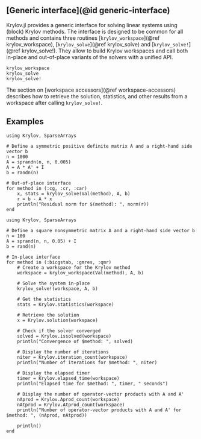 ## [Generic interface](@id generic-interface)

Krylov.jl provides a generic interface for solving linear systems using (block) Krylov methods.
The interface is designed to be common for all methods and contains three routines [`krylov_workspace`](@ref krylov_workspace), [`krylov_solve`](@ref krylov_solve) and [`krylov_solve!`](@ref krylov_solve!).
They allow to build Krylov workspaces and call both in-place and out-of-place variants of the solvers with a unified API.

```@docs
krylov_workspace
krylov_solve
krylov_solve!
```

The section on [workspace accessors](@ref workspace-accessors) describes how to retrieve the solution, statistics, and other results from a workspace after calling `krylov_solve!`.

## Examples

```@example op_interface
using Krylov, SparseArrays

# Define a symmetric positive definite matrix A and a right-hand side vector b
n = 1000
A = sprandn(n, n, 0.005)
A = A * A' + I
b = randn(n)

# Out-of-place interface
for method in (:cg, :cr, :car)
    x, stats = krylov_solve(Val(method), A, b)
    r = b - A * x
    println("Residual norm for $(method): ", norm(r))
end
```

```@example ip_interface
using Krylov, SparseArrays

# Define a square nonsymmetric matrix A and a right-hand side vector b
n = 100
A = sprand(n, n, 0.05) + I
b = rand(n)

# In-place interface
for method in (:bicgstab, :gmres, :qmr)
    # Create a workspace for the Krylov method
    workspace = krylov_workspace(Val(method), A, b)

    # Solve the system in-place
    krylov_solve!(workspace, A, b)

    # Get the statistics
    stats = Krylov.statistics(workspace)

    # Retrieve the solution
    x = Krylov.solution(workspace)

    # Check if the solver converged
    solved = Krylov.issolved(workspace)
    println("Convergence of $method: ", solved)

    # Display the number of iterations
    niter = Krylov.iteration_count(workspace)
    println("Number of iterations for $method: ", niter)

    # Display the elapsed timer
    timer = Krylov.elapsed_time(workspace)
    println("Elapsed time for $method: ", timer, " seconds")

    # Display the number of operator-vector products with A and A'
    nAprod = Krylov.Aprod_count(workspace)
    nAtprod = Krylov.Atprod_count(workspace)
    println("Number of operator-vector products with A and A' for $method: ", (nAprod, nAtprod))

    println()
end
```
